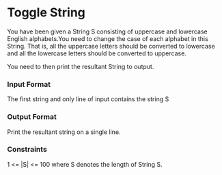 # Toggle String
You have been given a String S consisting of uppercase and lowercase English alphabets.You need to change the case of each alphabet in this String. That is, all the uppercase letters should be converted to lowercase and all the lowercase letters should be converted to uppercase.

You need to then print the resultant String to output.

### Input Format
The first string and only line of input contains the string S

### Output Format
Print the resultant string on a single line.

### Constraints
1 <= |S| <= 100 where S denotes the length of String S.
